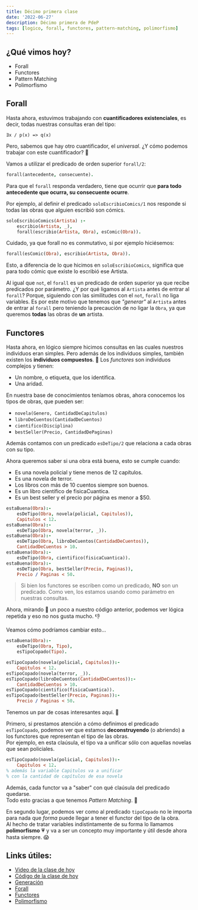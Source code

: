 ```yaml
---
title: Décimo primera clase
date: '2022-06-27'
description: Décimo primera de PdeP
tags: [logico, forall, functores, pattern-matching, polimorfismo]
---
```


## ¿Qué vimos hoy?
- Forall
- Functores
- Pattern Matching
- Polimorfismo

## Forall

Hasta ahora, estuvimos trabajando con **cuantificadores existenciales**, es decir, todas nuestras consultas eran del tipo:

```
∃x / p(x) => q(x)
```

Pero, sabemos que hay otro cuantificador, el *universal*. ¿Y cómo podemos trabajar con este cuantificador? 👀

Vamos a utilizar el predicado de orden superior `forall/2`:

```prolog
forall(antecedente, consecuente).
```

Para que el `forall` responda verdadero, tiene que ocurrir que **para todo antecedente que ocurra, su consecuente ocurre**.

Por ejemplo, al definir el predicado `soloEscribioComics/1` nos responde si todas las obras que alguien escribió son cómics.

```prolog
soloEscribioComics(Artista) :-
    escribio(Artista, _),
    forall(escribio(Artista, Obra), esComic(Obra)).
```

Cuidado, ya que forall no es conmutativo, si por ejemplo hiciésemos:

```prolog
forall(esComic(Obra), escribio(Artista, Obra)).
```

Esto, a diferencia de lo que hicimos en `soloEscribioComics`, significa que para todo cómic que existe lo escribió ese Artista.

Al igual que `not`, el `forall` es un  predicado de orden superior ya que recibe predicados por parámetro. ¿Y por qué ligamos al `Artista` antes de entrar al `forall`? Porque, siguiendo con las similitudes con el `not`, `forall` no liga variables. Es por este motivo que tenemos que _"generar"_ al `Artista` antes de entrar al `forall` pero teniendo la precaución de no ligar la `Obra`, ya que queremos **todas** las obras de **un** artista.

## Functores

Hasta ahora, en lógico siempre hicimos consultas en las cuales nuestros individuos eran simples.
Pero además de los individuos simples, también existen los **individuos compuestos**. 🧐
Los *functores* son individuos complejos y tienen:
- Un nombre, o etiqueta, que los identifica.
- Una aridad.

En nuestra base de conocimientos teníamos obras, ahora conocemos los tipos de obras, que pueden ser:
- `novela(Genero, CantidadDeCapitulos)`
- `libroDeCuentos(CantidadDeCuentos)`
- `cientifico(Disciplina)` 
- `bestSeller(Precio, CantidadDePaginas)`

Además contamos con un predicado `esDeTipo/2` que relaciona a cada obras con su tipo.

Ahora queremos saber si una obra está buena, esto se cumple cuando:
- Es una novela policial y tiene menos de 12 capítulos.
- Es una novela de terror.
- Los libros con más de 10 cuentos siempre son buenos.
- Es un libro científico de fisicaCuantica.
- Es un best seller y el precio por página es menor a $50.

```prolog
estaBuena(Obra):-
    esDeTipo(Obra, novela(policial, Capitulos)),
    Capitulos < 12.
estaBuena(Obra):-
    esDeTipo(Obra, novela(terror, _)).
estaBuena(Obra):-
    esDeTipo(Obra, libroDeCuentos(CantidadDeCuentos)),
    CantidadDeCuentos > 10.
estaBuena(Obra):-
    esDeTipo(Obra, cientifico(fisicaCuantica)).
estaBuena(Obra):-
    esDeTipo(Obra, bestSeller(Precio, Paginas)),
    Precio / Paginas < 50.
```
> Si bien los functores se escriben como un predicado, **NO** son un predicado. Como ven, los estamos usando como parámetro en nuestras consultas.

Ahora, mirando 🔭 un poco a nuestro código anterior, podemos ver lógica repetida y eso no nos gusta mucho. 👎

Veamos cómo podríamos cambiar esto...


```prolog
estaBuena(Obra):-
    esDeTipo(Obra, Tipo),
    esTipoCopado(Tipo).

esTipoCopado(novela(policial, Capitulos)):-
    Capitulos < 12.
esTipoCopado(novela(terror, _)).
esTipoCopado(libroDeCuentos(CantidadDeCuentos)):-
    CantidadDeCuentos > 10.
esTipoCopado(cientifico(fisicaCuantica)).
esTipoCopado(bestSeller(Precio, Paginas)):-
    Precio / Paginas < 50.
```

Tenemos un par de cosas interesantes aquí. 🤔

Primero, si prestamos atención a cómo definimos el predicado `esTipoCopado`, podemos ver que estamos **deconstruyendo** (o abriendo) a los functores que representan el tipo de las obras.  
Por ejemplo, en esta claúsula, el tipo va a unificar sólo con aquellas novelas que sean policiales.
```prolog
esTipoCopado(novela(policial, Capitulos)):-
    Capitulos < 12.
% además la variable Capitulos va a unificar
% con la cantidad de capítulos de esa novela
```
Además, cada functor va a "saber" con qué claúsula del predicado quedarse.  
Todo esto gracias a que tenemos *Pattern Matching*. 🎉

En segundo lugar, podemos ver como al predicado `tipoCopado` no le importa para nada que *forma* puede llegar a tener el functor del tipo de la obra.  
Al hecho de tratar variables indistintamente de su forma lo llamamos **polimorfismo** 💗 y va a ser un concepto muy importante y útil desde ahora hasta siempre. 😱

## Links útiles:

- [Video de la clase de hoy](https://drive.google.com/file/d/19BgJqAjgu4n4cMCt7tMj1Ytiv3evN1Nk/view?usp=sharing)
- [Código de la clase de hoy](https://github.com/pdep-lunes/pdep-clases-2022/blob/master/Logico/Clase11/clase-11.pl)
- [Generación](http://wiki.uqbar.org/wiki/articles/paradigma-logico---generacion.html)
- [Forall](http://wiki.uqbar.org/wiki/articles/paradigma-logico---existe-vs-para-todo.html)
- [Functores](http://wiki.uqbar.org/wiki/articles/paradigma-logico---functores.html)
- [Polimorfismo](http://wiki.uqbar.org/wiki/articles/polimorfismo-en-el-paradigma-logico.html)


